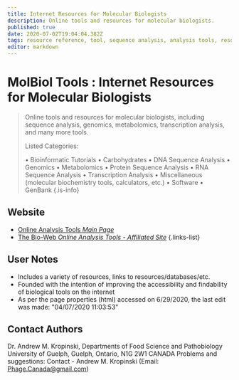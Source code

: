 ```yaml
---
title: Internet Resources for Molecular Biologists
description: Online tools and resources for molecular biologists. 
published: true
date: 2020-07-02T19:04:04.382Z
tags: resource reference, tool, sequence analysis, analysis tools, resource center, bioinformatics
editor: markdown
---
```


# MolBiol Tools : Internet Resources for Molecular Biologists

> Online tools and resources for molecular biologists, including sequence analysis, genomics, metabolomics, transcription analysis, and many more tools.
>
> Listed Categories:
>
> • Bioinformatic Tutorials
> • Carbohydrates
> • DNA Sequence Analysis
> • Genomics
> • Metabolomics
> • Protein Sequence Analysis
> • RNA Sequence Analysis
> • Transcription Analysis
> • Miscellaneous (molecular biochemistry tools, calculators, etc.)
> • Software
> • GenBank
{.is-info}


## Website

- [Online Analysis Tools *Main Page*](http://molbiol-tools.ca/)
- [The Bio-Web *Online Analysis Tools - Affiliated Site*](http://cellbiol.com)
{.links-list}

## User Notes

- Includes a variety of resources, links to resources/databases/etc.
- Founded with the intention of improving the accessibility and findability of biological tools on the internet
- As per the page properties (html) accessed on 6/29/2020, the last edit was made: "04/07/2020 11:03:53"

## Contact Authors

Dr. Andrew M. Kropinski,  Departments of Food Science and Pathobiology University of Guelph,  Guelph, Ontario, N1G 2W1 CANADA
Problems and suggestions: Contact - Andrew M. Kropinski (Email: Phage.Canada@gmail.com)

